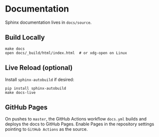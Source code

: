 # Documentation

Sphinx documentation lives in `docs/source`.

## Build Locally

```
make docs
open docs/_build/html/index.html  # or xdg-open on Linux
```

## Live Reload (optional)

Install `sphinx-autobuild` if desired:

```
pip install sphinx-autobuild
make docs-live
```

## GitHub Pages

On pushes to `master`, the GitHub Actions workflow `docs.yml` builds and deploys the docs to GitHub Pages. Enable Pages in the repository settings pointing to `GitHub Actions` as the source.
